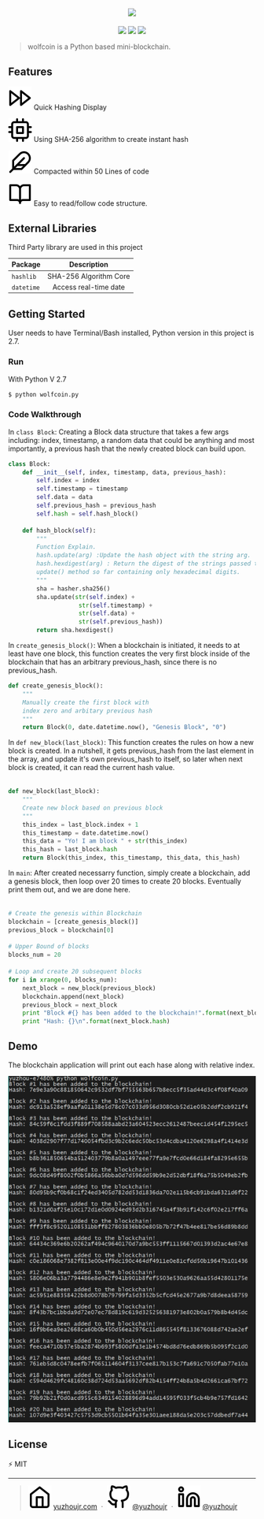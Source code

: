 <h3 style="text-align:center;font-weight: 300;" align="center">
  <img src="http://yuzhoujr.com/logo/wolfcoin.PNG" width="160px">
</h3>

<p align="center">
  <img src="https://img.shields.io/badge/license-MIT-yellow.svg?style=flat-square">
  <img src="https://img.shields.io/badge/downloads-0k-yellow.svg?style=flat-square">
  <img src="https://img.shields.io/badge/build-passing-yellow.svg?style=flat-square">
</p>


> wolfcoin is a Python based mini-blockchain.

## Features

![fast](md_assets/fast-forward.svg) Quick Hashing Display

![cpu](md_assets/cpu.svg) Using SHA-256 algorithm to create instant hash

![feather](md_assets/feather.svg) Compacted within 50 Lines of code

![book](md_assets/book-open.svg) Easy to read/follow code structure.

## External Libraries

Third Party library are used in this project

| Package           |   Description |
| ------------- |:-------------:|
| `hashlib`     |  SHA-256 Algorithm Core  |
| `datetime` |  Access real-time date  |

## Getting Started

User needs to have Terminal/Bash installed, Python version in this project is 2.7.

### Run

With Python V 2.7

```bash
$ python wolfcoin.py
```

### Code Walkthrough

In `class Block`: Creating a Block data structure that takes a few args including: index, timestamp, a random data that could be anything and most importantly, a previous hash that the newly created block can build upon.

```python
class Block:
    def __init__(self, index, timestamp, data, previous_hash):
        self.index = index
        self.timestamp = timestamp
        self.data = data
        self.previous_hash = previous_hash
        self.hash = self.hash_block()

    def hash_block(self):
        """
        Function Explain.
        hash.update(arg) :Update the hash object with the string arg.
        hash.hexdigest(arg) : Return the digest of the strings passed to the
        update() method so far containing only hexadecimal digits.
        """
        sha = hasher.sha256()
        sha.update(str(self.index) +
                    str(self.timestamp) +
                    str(self.data) +
                    str(self.previous_hash))
        return sha.hexdigest()
```




In `create_genesis_block()`: When a blockchain is initiated, it needs to at least have one block, this function creates the very first block inside of the blockchain that has an arbitrary previous_hash, since there is no previous_hash.

```python
def create_genesis_block():
    """
    Manually create the first block with
    index zero and arbitary previous hash
    """
    return Block(0, date.datetime.now(), "Genesis Block", "0")
```



In `def new_block(last_block)`: This function creates the rules on how a new block is created. In a nutshell, it gets previous_hash from the last element in the array, and update it's own previous_hash to itself, so later when next block is created, it can read the current hash value.

```python

def new_block(last_block):
    """
    Create new block based on previous block
    """
    this_index = last_block.index + 1
    this_timestamp = date.datetime.now()
    this_data = "Yo! I am block " + str(this_index)
    this_hash = last_block.hash
    return Block(this_index, this_timestamp, this_data, this_hash)
```



In `main`: After created necessarry function, simply create a blockchain, add a genesis block, then loop over 20 times to create 20 blocks. Eventually print them out, and we are done here.


```python

# Create the genesis within Blockchain
blockchain = [create_genesis_block()]
previous_block = blockchain[0]

# Upper Bound of blocks
blocks_num = 20

# Loop and create 20 subsequent blocks
for i in xrange(0, blocks_num):
    next_block = new_block(previous_block)
    blockchain.append(next_block)
    previous_block = next_block
    print "Block #{} has been added to the blockchain!".format(next_block.index)
    print "Hash: {}\n".format(next_block.hash)

```





## Demo
The blockchain application will print out each hase along with relative index.

![Demo](md_assets/demo.png)


## License

⚡️ MIT

---

> ![home](md_assets/home.svg) [yuzhoujr.com](http://www.yuzhoujr.com) &nbsp;&middot;&nbsp;
> ![github](md_assets/github.svg)  [@yuzhoujr](https://github.com/yuzhoujr) &nbsp;&middot;&nbsp;
> ![linkedin](md_assets/linkedin.svg)  [@yuzhoujr](https://linkedin.com/in/yuzhoujr)
